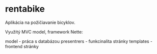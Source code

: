 # rentabike
Aplikácia na požičiavanie bicyklov.

Využitý MVC model, framework Nette:

model - práca s databázou
presentrers - funkcinalita stránky
templates - frontend stránky
